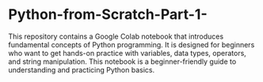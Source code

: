 # Python-from-Scratch-Part-1-
This repository contains a Google Colab notebook that introduces fundamental concepts of Python programming. It is designed for beginners who want to get hands-on practice with variables, data types, operators, and string manipulation. This notebook is a beginner-friendly guide to understanding and practicing Python basics. 
